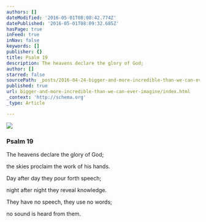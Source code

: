 ```yaml
---
authors: []
dateModified: '2016-05-01T08:08:42.774Z'
datePublished: '2016-05-01T08:09:32.685Z'
hasPage: true
inFeed: true
inNav: false
keywords: []
publisher: {}
title: Psalm 19
description: The heavens declare the glory of God;
author: []
starred: false
sourcePath: _posts/2016-04-24-bigger-and-more-incredible-than-we-can-ever-imagine.md
published: true
url: bigger-and-more-incredible-than-we-can-ever-imagine/index.html
_context: 'http://schema.org'
_type: Article

---
```

![](https://the-grid-user-content.s3-us-west-2.amazonaws.com/3d64c542-14c4-402e-8f2b-d2a6b0c40116.jpg)

### Psalm 19

The heavens declare the glory of God;

the skies proclaim the work of his hands.

Day after day they pour forth speech;

night after night they reveal knowledge.

They have no speech, they use no words;

no sound is heard from them.